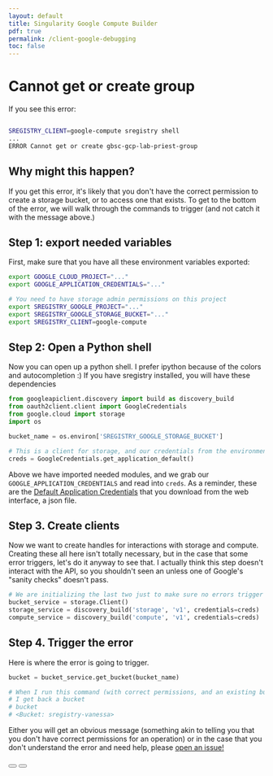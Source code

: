 ```yaml
---
layout: default
title: Singularity Google Compute Builder
pdf: true
permalink: /client-google-debugging
toc: false
---
```


# Cannot get or create group
If you see this error:

```bash

SREGISTRY_CLIENT=google-compute sregistry shell
...
ERROR Cannot get or create gbsc-gcp-lab-priest-group

```

## Why might this happen?
If you get this error, it's likely that you don't have the correct permission
to create a storage bucket, or to access one that exists. To get to the bottom
of the error, we will walk through the commands to trigger (and not catch 
it with the message above.) 

## Step 1: export needed variables
First, make sure that you have all these environment
variables exported:


```bash
export GOOGLE_CLOUD_PROJECT="..."
export GOOGLE_APPLICATION_CREDENTIALS="..."

# You need to have storage admin permissions on this project
export SREGISTRY_GOOGLE_PROJECT="..."
export SREGISTRY_GOOGLE_STORAGE_BUCKET="..."
export SREGISTRY_CLIENT=google-compute
```

## Step 2: Open a Python shell
Now you can open up a python shell. I prefer ipython because of the colors
and autocompletion :) If you have sregistry installed, you will have these dependencies

```python
from googleapiclient.discovery import build as discovery_build
from oauth2client.client import GoogleCredentials
from google.cloud import storage
import os

bucket_name = os.environ['SREGISTRY_GOOGLE_STORAGE_BUCKET']

# This is a client for storage, and our credentials from the environment
creds = GoogleCredentials.get_application_default()
```

Above we have imported needed modules, and we grab our `GOOGLE_APPLICATION_CREDENTIALS`
and read into `creds`. As a reminder, these are the 
<a href="https://cloud.google.com/video-intelligence/docs/common/auth#authenticating_with_application_default_credentials" target="_blank">Default Application Credentials</a> that you download from the web interface, a json file.

## Step 3. Create clients
Now we want to create handles for interactions with storage and compute. Creating
these all here isn't totally necessary, but in the case that some error triggers,
let's do it anyway to see that. I actually think this step doesn't interact with
the API, so you shouldn't seen an unless one of Google's "sanity checks" doesn't 
pass.

```python
# We are initializing the last two just to make sure no errors trigger
bucket_service = storage.Client()
storage_service = discovery_build('storage', 'v1', credentials=creds)
compute_service = discovery_build('compute', 'v1', credentials=creds) 
```

## Step 4. Trigger the error
Here is where the error is going to trigger.

```python
bucket = bucket_service.get_bucket(bucket_name)

# When I run this command (with correct permissions, and an existing bucket)
# I get back a bucket
# bucket
# <Bucket: sregistry-vanessa>
```
Either you will get an obvious message
(something akin to telling you that you don't have correct permissions for an operation)
or in the case that you don't understand the error and need help, please <a href="https://www.github.com/singularityhub/sregistry-cli/issues" target="_blank">open an issue!</a>

<div>
    <a href="/sregistry-cli/client-google-compute"><button class="previous-button btn btn-primary"><i class="fa fa-chevron-left"></i> </button></a>
    <a href="/sregistry-cli/client-google-storage"><button class="next-button btn btn-primary"><i class="fa fa-chevron-right"></i> </button></a>
</div><br>
